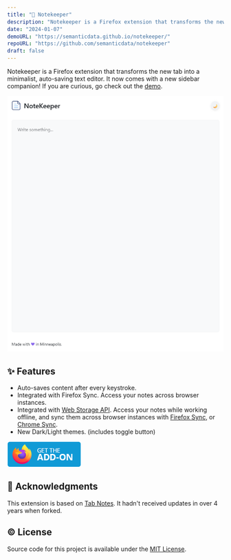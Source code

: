 ```yaml
---
title: "📝 Notekeeper"
description: "Notekeeper is a Firefox extension that transforms the new tab into a minimalist, auto-saving text editor."
date: "2024-01-07"
demoURL: "https://semanticdata.github.io/notekeeper/"
repoURL: "https://github.com/semanticdata/notekeeper"
draft: false
---
```


Notekeeper is a Firefox extension that transforms the new tab into a minimalist, auto-saving text editor. It now comes with a new sidebar companion! If you are curious, go check out the [demo](https://semanticdata.github.io/notekeeper/).

<img class="rounded-md" src="https://raw.githubusercontent.com/semanticdata/notekeeper/main/screenshot.png" alt="screenshot" />

## ✨ Features

- Auto-saves content after every keystroke.
- Integrated with Firefox Sync. Access your notes across browser instances.
- Integrated with [Web Storage API](https://developer.mozilla.org/en-US/docs/Web/API/Web_Storage_API). Access your notes while working offline, and sync them across browser instances with [Firefox Sync](https://www.mozilla.org/en-US/firefox/features/sync/), or [Chrome Sync](https://support.google.com/chrome/answer/185277).
- New Dark/Light themes. (includes toggle button)

<a href="https://addons.mozilla.org/en-US/firefox/addon/new-tab-note/">
<img src="https://raw.githubusercontent.com/semanticdata/text-revealer-firefox-extension/master/firefox.png" alt="firefox addon" /></a>

## 💜 Acknowledgments

This extension is based on [Tab Notes](https://github.com/nsht/tab_notes). It hadn't received updates in over 4 years when forked.

## © License

Source code for this project is available under the [MIT License](LICENSE).
